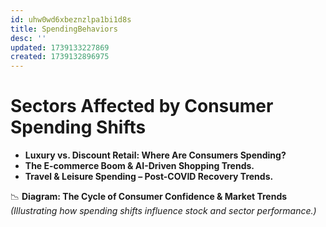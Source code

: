 ```yaml
---
id: uhw0wd6xbeznzlpa1bi1d8s
title: SpendingBehaviors
desc: ''
updated: 1739133227869
created: 1739132896975
---
```

#  Sectors Affected by Consumer Spending Shifts

-   **Luxury vs. Discount Retail: Where Are Consumers Spending?**
-   **The E-commerce Boom & AI-Driven Shopping Trends.**
-   **Travel & Leisure Spending – Post-COVID Recovery Trends.**

📉 **Diagram: The Cycle of Consumer Confidence & Market Trends**  
_(Illustrating how spending shifts influence stock and sector performance.)_